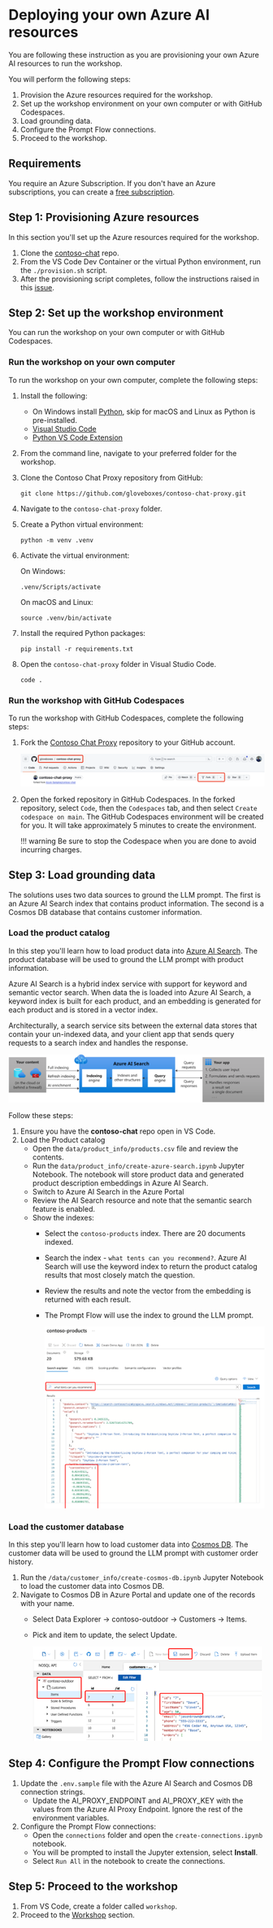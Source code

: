 # Deploying your own Azure AI resources

You are following these instruction as you are provisioning your own Azure AI resources to run the workshop.

You will perform the following steps:

1. Provision the Azure resources required for the workshop.
1. Set up the workshop environment on your own computer or with GitHub Codespaces.
1. Load grounding data.
1. Configure the Prompt Flow connections.
1. Proceed to the workshop.

## Requirements

You require an Azure Subscription. If you don't have an Azure subscriptions, you can create a [free subscription](https://azure.microsoft.com/en-us/free/free-account-faq).

## Step 1: Provisioning Azure resources

In this section you'll set up the Azure resources required for the workshop.

1. Clone the [contoso-chat](https://github.com/azure-Samples/contoso-chat) repo.
1. From the VS Code Dev Container or the virtual Python environment, run the `./provision.sh` script.
1. After the provisioning script completes, follow the instructions raised in this [issue](https://github.com/Azure-Samples/contoso-chat/issues/52).

## Step 2: Set up the workshop environment

You can run the workshop on your own computer or with GitHub Codespaces.

### Run the workshop on your own computer

To run the workshop on your own computer, complete the following steps:

1. Install the following:
    - On Windows install [Python](https://www.python.org/downloads/), skip for macOS and Linux as Python is pre-installed.
    - [Visual Studio Code](https://code.visualstudio.com/)
    - [Python VS Code Extension](https://marketplace.visualstudio.com/items?itemName=ms-python.python)

1. From the command line, navigate to your preferred folder for the workshop.
1. Clone the Contoso Chat Proxy repository from GitHub:

    ```shell
    git clone https://github.com/gloveboxes/contoso-chat-proxy.git
    ```

1. Navigate to the `contoso-chat-proxy` folder.
1. Create a Python virtual environment:

    ```shell
    python -m venv .venv
    ```

1. Activate the virtual environment:

    On Windows:

    ```shell
    .venv/Scripts/activate
    ```

    On macOS and Linux:

    ```shell
    source .venv/bin/activate
    ```

1. Install the required Python packages:

    ```shell
    pip install -r requirements.txt
    ```

1. Open the `contoso-chat-proxy` folder in Visual Studio Code.

    ```shell
    code .
    ```

### Run the workshop with GitHub Codespaces

To run the workshop with GitHub Codespaces, complete the following steps:

1. Fork the [Contoso Chat Proxy](https://github.com/gloveboxes/contoso-chat-proxy) repository to your GitHub account.

    ![](media/repo_fork.png)

1. Open the forked repository in GitHub Codespaces. In the forked repository, select `Code`, then the `Codespaces` tab, and then select `Create codespace on main`. The GitHub Codespaces environment will be created for you. It will take approximately 5 minutes to create the environment.

    <!-- ![](media/codespaces_open.png) -->

    !!! warning
        Be sure to stop the Codespace when you are done to avoid incurring charges.

## Step 3: Load grounding data

The solutions uses two data sources to ground the LLM prompt. The first is an Azure AI Search index that contains product information. The second is a Cosmos DB database that contains customer information.

### Load the product catalog

In this step you'll learn how to load product data into [Azure AI Search](https://learn.microsoft.com/en-us/azure/search/). The product database will be used to ground the LLM prompt with product information.

Azure AI Search is a hybrid index service with support for keyword and semantic vector search. When data the is loaded into Azure AI Search, a keyword index is built for each product, and an embedding is generated for each product and is stored in a vector index.

Architecturally, a search service sits between the external data stores that contain your un-indexed data, and your client app that sends query requests to a search index and handles the response.

![](./media/azure-search.svg)

Follow these steps:

1. Ensure you have the **contoso-chat** repo open in VS Code.
1. Load the Product catalog
    - Open the `data/product_info/products.csv` file and review the contents.
    - Run the `data/product_info/create-azure-search.ipynb` Jupyter Notebook. The notebook will store product data and generated product description embeddings in Azure AI Search.
    - Switch to Azure AI Search in the Azure Portal
    - Review the AI Search resource and note that the semantic search feature is enabled.
    - Show the indexes:
        - Select the `contoso-products` index. There are 20 documents indexed.
        - Search the index - `what tents can you recommend?`. Azure AI Search will use the keyword index to return the product catalog results that most closely match the question.
        - Review the results and note the vector from the embedding is returned with each result.
        - The Prompt Flow will use the index to ground the LLM prompt.

            ![](./media/contoso-products.png)

### Load the customer database

In this step you'll learn how to load customer data into [Cosmos DB](https://docs.microsoft.com/azure/cosmos-db/introduction). The customer data will be used to ground the LLM prompt with customer order history.

1. Run the `/data/customer_info/create-cosmos-db.ipynb` Jupyter Notebook to load the customer data into Cosmos DB.
1. Navigate to Cosmos DB in Azure Portal and update one of the records with your name.
    - Select Data Explorer -> contoso-outdoor -> Customers -> Items.
    - Pick and item to update, the select Update.

        ![](./media/cosmos-explore-data.png)

## Step 4: Configure the Prompt Flow connections

1. Update the `.env.sample` file with the Azure AI Search and Cosmos DB connection strings.
    - Update the AI_PROXY_ENDPOINT and AI_PROXY_KEY with the values from the Azure AI Proxy Endpoint. Ignore the rest of the environment variables.
1. Configure the Prompt Flow connections:
    - Open the `connections` folder and open the `create-connections.ipynb` notebook.
    - You will be prompted to install the Jupyter extension, select **Install**.
    - Select `Run All` in the notebook to create the connections.

## Step 5: Proceed to the workshop

1. From VS Code, create a folder called `workshop`.
1. Proceed to the [Workshop](workshop.md) section.
